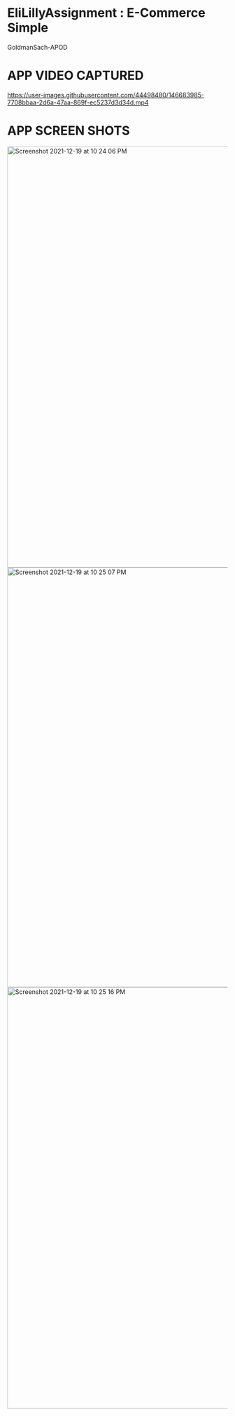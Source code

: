 # EliLillyAssignment : E-Commerce Simple
GoldmanSach-APOD

# APP VIDEO CAPTURED

https://user-images.githubusercontent.com/44498480/146683985-7708bbaa-2d6a-47aa-869f-ec5237d3d34d.mp4


# APP SCREEN SHOTS

<img width="961" alt="Screenshot 2021-12-19 at 10 24 06 PM" src="https://user-images.githubusercontent.com/44498480/146683527-98e729d4-a843-4f02-8470-b156b1bc8079.png">

<img width="958" alt="Screenshot 2021-12-19 at 10 25 07 PM" src="https://user-images.githubusercontent.com/44498480/146683557-c3e3ee08-e766-4be9-8322-451005ef038b.png">

<img width="962" alt="Screenshot 2021-12-19 at 10 25 16 PM" src="https://user-images.githubusercontent.com/44498480/146683576-a617e4f7-f708-47af-9f61-cb5dfbfeb2a0.png">





